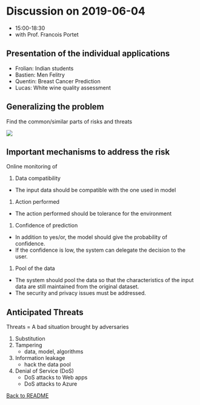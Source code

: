 # Discussion on 2019-06-04

- 15:00-18:30
- with Prof. Francois Portet

## Presentation of the individual applications
- Frolian: Indian students
- Bastien: Men Felitry
- Quentin: Breast Cancer Prediction
- Lucas: White wine quality assessment

## Generalizing the problem
Find the common/similar parts of risks and threats

<img src="http://133.30.159.3:8080/capybara/api/img/5cf61109342cf20c814369d7.png">

## Important mechanisms to address the risk

Online monitoring of
1. Data compatibility
  - The input data should be compatible with the one used in model
1. Action performed
  - The action performed should be tolerance for the environment
1. Confidence of prediction
  - In addition to yes/or, the model should give the probability of confidence.
  - If the confidence is low, the system can delegate the decision to the user.
1. Pool of the data
  - The system should pool the data so that the characteristics of the input data
    are still maintained from the original dataset.
  - The security and privacy issues must be addressed.

## Anticipated Threats

Threats = A bad situation brought by adversaries

1. Substitution
1. Tampering
   - data, model, algorithms
1. Information leakage
   - hack the data pool 
1. Denial of Service (DoS)
   - DoS attacks to Web apps
   - DoS attacks to Azure

[Back to README](../README.md)
